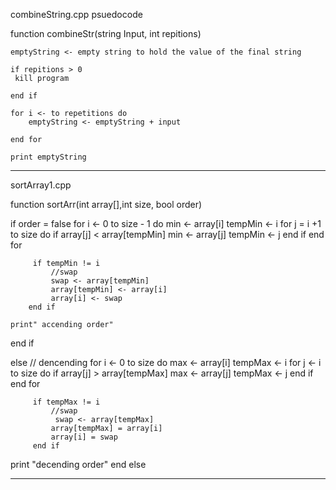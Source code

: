 
combineString.cpp psuedocode

function combineStr(string Input, int repitions)

    emptyString <- empty string to hold the value of the final string

    if repitions > 0
     kill program 

    end if

    for i <- to repetitions do
        emptyString <- emptyString + input

    end for

    print emptyString

---------------------------------------------------------------------

sortArray1.cpp

function sortArr(int array[],int size, bool order)

if order = false
  for i <- 0 to size - 1  do
         min <- array[i]
         tempMin <- i
         for j = i +1 to size do
             if array[j] < array[tempMin]
                 min <- array[j]
                 tempMin <- j
            end if
        end for
             

         
         if tempMin != i
             //swap
             swap <- array[tempMin]
             array[tempMin] <- array[i]
             array[i] <- swap
        end if

    print" accending order"

end if

else
  // dencending
            for i <- 0 to size do
         max <- array[i] 
         tempMax <- i
         for j <- i to size do
             if array[j] > array[tempMax]
                 max <- array[j]
                 tempMax <- j
            end if
        end for

             

         
         if tempMax != i
             //swap
              swap <- array[tempMax]
             array[tempMax] = array[i]
             array[i] = swap
         end if

print "decending order"
end else

----------------------------------------------------
         





   


